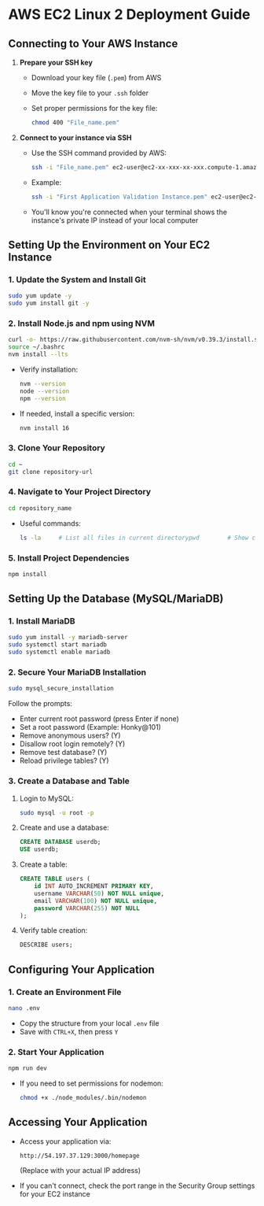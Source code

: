# AWS EC2 Linux 2 Deployment Guide

## Connecting to Your AWS Instance

1. **Prepare your SSH key**

   - Download your key file (`.pem`) from AWS

   - Move the key file to your `.ssh` folder

   - Set proper permissions for the key file:

     ```bash
     chmod 400 "File_name.pem"
     ```

2. **Connect to your instance via SSH**

   - Use the SSH command provided by AWS:

     ```bash
     ssh -i "File_name.pem" ec2-user@ec2-xx-xxx-xx-xxx.compute-1.amazonaws.com
     ```

   - Example:

     ```bash
     ssh -i "First Application Validation Instance.pem" ec2-user@ec2-54-197-37-129.compute-1.amazonaws.com
     ```

   - You'll know you're connected when your terminal shows the instance's private IP instead of your local computer

## Setting Up the Environment on Your EC2 Instance

### 1. Update the System and Install Git

```bash
sudo yum update -y
sudo yum install git -y
```

### 2. Install Node.js and npm using NVM

```bash
curl -o- https://raw.githubusercontent.com/nvm-sh/nvm/v0.39.3/install.sh | bash
source ~/.bashrc
nvm install --lts
```

- Verify installation:

  ```bash
  nvm --version
  node --version
  npm --version
  ```

- If needed, install a specific version:

  ```bash
  nvm install 16
  ```

### 3. Clone Your Repository

```bash
cd ~
git clone repository-url
```

### 4. Navigate to Your Project Directory

```bash
cd repository_name
```

- Useful commands:

  ```bash
  ls -la     # List all files in current directorypwd        # Show current directory path
  ```

### 5. Install Project Dependencies

```bash
npm install
```

## Setting Up the Database (MySQL/MariaDB)

### 1. Install MariaDB

```bash
sudo yum install -y mariadb-server
sudo systemctl start mariadb
sudo systemctl enable mariadb
```

### 2. Secure Your MariaDB Installation

```bash
sudo mysql_secure_installation
```

Follow the prompts:

- Enter current root password (press Enter if none)
- Set a root password (Example: Honky@101)
- Remove anonymous users? (Y)
- Disallow root login remotely? (Y)
- Remove test database? (Y)
- Reload privilege tables? (Y)

### 3. Create a Database and Table

1. Login to MySQL:

   ```bash
   sudo mysql -u root -p
   ```

2. Create and use a database:

   ```sql
   CREATE DATABASE userdb;
   USE userdb;
   ```

3. Create a table:

   ```sql
   CREATE TABLE users (
       id INT AUTO_INCREMENT PRIMARY KEY,
       username VARCHAR(50) NOT NULL unique,
       email VARCHAR(100) NOT NULL unique,
       password VARCHAR(255) NOT NULL
   );
   ```

4. Verify table creation:

   ```sql
   DESCRIBE users;
   ```

## Configuring Your Application

### 1. Create an Environment File

```bash
nano .env
```

- Copy the structure from your local `.env` file
- Save with `CTRL+X`, then press `Y`

### 2. Start Your Application

```bash
npm run dev
```

- If you need to set permissions for nodemon:

  ```bash
  chmod +x ./node_modules/.bin/nodemon
  ```

## Accessing Your Application

- Access your application via:

  ```
  http://54.197.37.129:3000/homepage
  ```

  (Replace with your actual IP address)

- If you can't connect, check the port range in the Security Group settings for your EC2 instance
